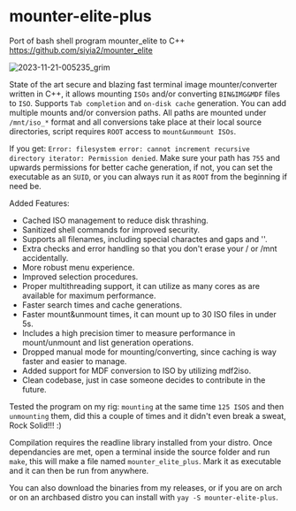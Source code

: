 # mounter-elite-plus
Port of bash shell program mounter_elite to C++ 
https://github.com/siyia2/mounter_elite


![2023-11-21-005235_grim](https://github.com/siyia2/mounter-elite-plus/assets/46220960/c43a7bad-7cf0-4651-a16e-63cc5f3618ca)



State of the art secure and blazing fast terminal image mounter/converter written in C++, it allows mounting `ISOs` and/or converting `BIN&IMG&MDF` files to `ISO`. Supports `Tab completion` and `on-disk cache` generation. 
You can add multiple mounts and/or conversion paths. All paths are mounted under `/mnt/iso_*` format and all conversions take place at their local source directories, script requires `ROOT` access to `mount&unmount ISOs`. 

If you get: `Error: filesystem error: cannot increment recursive directory iterator: Permission denied`.
Make sure your path has `755` and upwards permissions for better cache generation, if not, you can set the executable as an `SUID`, or you can always run it as `ROOT` from the beginning if need be.

Added Features:
* Cached ISO management to reduce disk thrashing.
* Sanitized shell commands for improved security.
* Supports all filenames, including special charactes and gaps and ''.
* Extra checks and error handling so that you don't erase your / or /mnt accidentally.
* More robust menu experience.
* Improved selection procedures.
* Proper multithreading support, it can utilize as many cores as are available for maximum performance.
* Faster search times and cache generations.
* Faster mount&unmount times, it can mount up to 30 ISO files in under 5s.
* Includes a high precision timer to measure performance in mount/unmount and list generation operations.
* Dropped manual mode for mounting/converting, since caching is way faster and easier to manage.
* Added support for MDF conversion to ISO by utilizing mdf2iso.
* Clean codebase, just in case someone decides to contribute in the future.

Tested the program on my rig: `mounting` at the same time `125 ISOS` and then `unmounting` them, did this a couple of times and it didn't even break a sweat, Rock Solid!!! :)

Compilation requires the readline library installed from your distro. 
Once dependancies are met, open a terminal inside the source folder and run `make`, this will make a file named `mounter_elite_plus`.
Mark it as executable and it can then be run from anywhere.

You can also download the binaries from my releases, or if you are on arch or on an archbased distro you can install with `yay -S mounter-elite-plus`.
